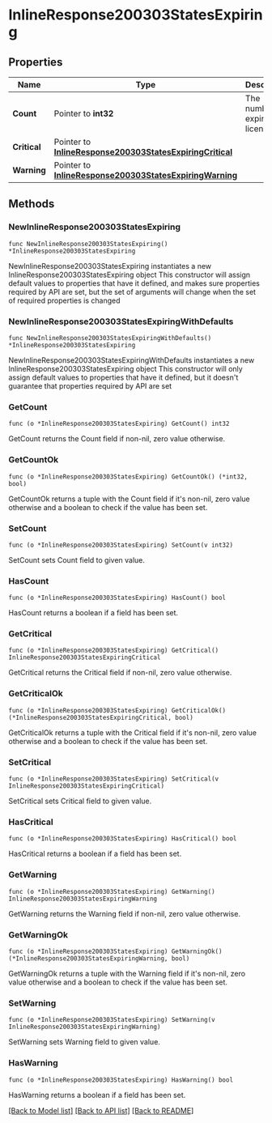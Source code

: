 # InlineResponse200303StatesExpiring

## Properties

Name | Type | Description | Notes
------------ | ------------- | ------------- | -------------
**Count** | Pointer to **int32** | The number of expiring licenses | [optional] 
**Critical** | Pointer to [**InlineResponse200303StatesExpiringCritical**](InlineResponse200303StatesExpiringCritical.md) |  | [optional] 
**Warning** | Pointer to [**InlineResponse200303StatesExpiringWarning**](InlineResponse200303StatesExpiringWarning.md) |  | [optional] 

## Methods

### NewInlineResponse200303StatesExpiring

`func NewInlineResponse200303StatesExpiring() *InlineResponse200303StatesExpiring`

NewInlineResponse200303StatesExpiring instantiates a new InlineResponse200303StatesExpiring object
This constructor will assign default values to properties that have it defined,
and makes sure properties required by API are set, but the set of arguments
will change when the set of required properties is changed

### NewInlineResponse200303StatesExpiringWithDefaults

`func NewInlineResponse200303StatesExpiringWithDefaults() *InlineResponse200303StatesExpiring`

NewInlineResponse200303StatesExpiringWithDefaults instantiates a new InlineResponse200303StatesExpiring object
This constructor will only assign default values to properties that have it defined,
but it doesn't guarantee that properties required by API are set

### GetCount

`func (o *InlineResponse200303StatesExpiring) GetCount() int32`

GetCount returns the Count field if non-nil, zero value otherwise.

### GetCountOk

`func (o *InlineResponse200303StatesExpiring) GetCountOk() (*int32, bool)`

GetCountOk returns a tuple with the Count field if it's non-nil, zero value otherwise
and a boolean to check if the value has been set.

### SetCount

`func (o *InlineResponse200303StatesExpiring) SetCount(v int32)`

SetCount sets Count field to given value.

### HasCount

`func (o *InlineResponse200303StatesExpiring) HasCount() bool`

HasCount returns a boolean if a field has been set.

### GetCritical

`func (o *InlineResponse200303StatesExpiring) GetCritical() InlineResponse200303StatesExpiringCritical`

GetCritical returns the Critical field if non-nil, zero value otherwise.

### GetCriticalOk

`func (o *InlineResponse200303StatesExpiring) GetCriticalOk() (*InlineResponse200303StatesExpiringCritical, bool)`

GetCriticalOk returns a tuple with the Critical field if it's non-nil, zero value otherwise
and a boolean to check if the value has been set.

### SetCritical

`func (o *InlineResponse200303StatesExpiring) SetCritical(v InlineResponse200303StatesExpiringCritical)`

SetCritical sets Critical field to given value.

### HasCritical

`func (o *InlineResponse200303StatesExpiring) HasCritical() bool`

HasCritical returns a boolean if a field has been set.

### GetWarning

`func (o *InlineResponse200303StatesExpiring) GetWarning() InlineResponse200303StatesExpiringWarning`

GetWarning returns the Warning field if non-nil, zero value otherwise.

### GetWarningOk

`func (o *InlineResponse200303StatesExpiring) GetWarningOk() (*InlineResponse200303StatesExpiringWarning, bool)`

GetWarningOk returns a tuple with the Warning field if it's non-nil, zero value otherwise
and a boolean to check if the value has been set.

### SetWarning

`func (o *InlineResponse200303StatesExpiring) SetWarning(v InlineResponse200303StatesExpiringWarning)`

SetWarning sets Warning field to given value.

### HasWarning

`func (o *InlineResponse200303StatesExpiring) HasWarning() bool`

HasWarning returns a boolean if a field has been set.


[[Back to Model list]](../README.md#documentation-for-models) [[Back to API list]](../README.md#documentation-for-api-endpoints) [[Back to README]](../README.md)


